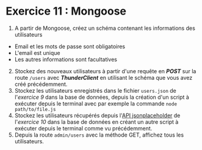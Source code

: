 # Exercice 11 : Mongoose

1. A partir de Mongoose, créez un schéma contenant les informations des utilisateurs
- Email et les mots de passe sont obligatoires
- L'email est unique
- Les autres informations sont facultatives
2. Stockez des nouveaux utilisateurs à partir d'une requête en ***POST*** sur la route `/users` avec ***ThunderClient*** en utilisant le schéma que vous avez créé précédemment.
3. Stockez les utilisateurs enregistrés dans le fichier `users.json` de l'*exercice 9* dans la base de données, depuis la création d'un script à exécuter depuis le terminal avec par exemple la commande `node path/to/file.js`
4. Stockez les  utilisateurs récupérés depuis l'[API jsonplaceholder](https://jsonplaceholder.typicode.com/users) de l'*exercice 10* dans la base de données en créant un autre script à exécuter depuis le terminal comme vu précédemment.
5. Depuis la route `admin/users` avec la méthode GET, affichez tous les utilisateurs.

